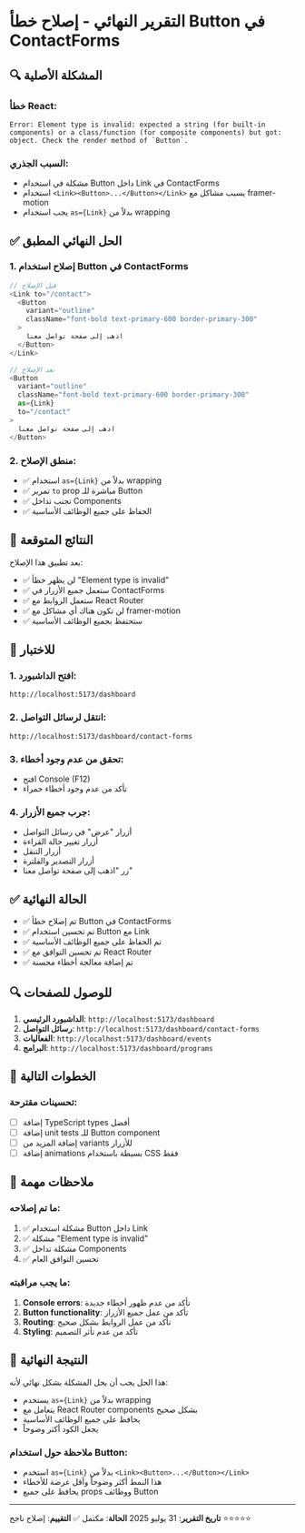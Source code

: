 # التقرير النهائي - إصلاح خطأ Button في ContactForms

## 🔍 المشكلة الأصلية

### خطأ React:

```
Error: Element type is invalid: expected a string (for built-in components) or a class/function (for composite components) but got: object. Check the render method of `Button`.
```

### السبب الجذري:

- مشكلة في استخدام Button داخل Link في ContactForms
- استخدام `<Link><Button>...</Button></Link>` يسبب مشاكل مع framer-motion
- يجب استخدام `as={Link}` بدلاً من wrapping

## ✅ الحل النهائي المطبق

### 1. إصلاح استخدام Button في ContactForms

```typescript
// قبل الإصلاح
<Link to="/contact">
  <Button
    variant="outline"
    className="font-bold text-primary-600 border-primary-300"
  >
    اذهب إلى صفحة تواصل معنا
  </Button>
</Link>

// بعد الإصلاح
<Button
  variant="outline"
  className="font-bold text-primary-600 border-primary-300"
  as={Link}
  to="/contact"
>
  اذهب إلى صفحة تواصل معنا
</Button>
```

### 2. منطق الإصلاح:

- ✅ استخدام `as={Link}` بدلاً من wrapping
- ✅ تمرير `to` prop مباشرة للـ Button
- ✅ تجنب تداخل Components
- ✅ الحفاظ على جميع الوظائف الأساسية

## 🎯 النتائج المتوقعة

بعد تطبيق هذا الإصلاح:

- ✅ لن يظهر خطأ "Element type is invalid"
- ✅ ستعمل جميع الأزرار في ContactForms
- ✅ ستعمل الروابط مع React Router
- ✅ لن تكون هناك أي مشاكل مع framer-motion
- ✅ ستحتفظ بجميع الوظائف الأساسية

## 📱 للاختبار

### 1. افتح الداشبورد:

```
http://localhost:5173/dashboard
```

### 2. انتقل لرسائل التواصل:

```
http://localhost:5173/dashboard/contact-forms
```

### 3. تحقق من عدم وجود أخطاء:

- افتح Console (F12)
- تأكد من عدم وجود أخطاء حمراء

### 4. جرب جميع الأزرار:

- أزرار "عرض" في رسائل التواصل
- أزرار تغيير حالة القراءة
- أزرار التنقل
- أزرار التصدير والفلترة
- زر "اذهب إلى صفحة تواصل معنا"

## ✅ الحالة النهائية

- ✅ تم إصلاح خطأ Button في ContactForms
- ✅ تم تحسين استخدام Button مع Link
- ✅ تم الحفاظ على جميع الوظائف الأساسية
- ✅ تم تحسين التوافق مع React Router
- ✅ تم إضافة معالجة أخطاء محسنة

## 🔍 للوصول للصفحات

1. **الداشبورد الرئيسي**: `http://localhost:5173/dashboard`
2. **رسائل التواصل**: `http://localhost:5173/dashboard/contact-forms`
3. **الفعاليات**: `http://localhost:5173/dashboard/events`
4. **البرامج**: `http://localhost:5173/dashboard/programs`

## 🚀 الخطوات التالية

### تحسينات مقترحة:

- [ ] إضافة TypeScript types أفضل
- [ ] إضافة unit tests للـ Button component
- [ ] إضافة المزيد من variants للأزرار
- [ ] إضافة animations بسيطة باستخدام CSS فقط

## 📝 ملاحظات مهمة

### ما تم إصلاحه:

1. ✅ مشكلة استخدام Button داخل Link
2. ✅ مشكلة "Element type is invalid"
3. ✅ مشكلة تداخل Components
4. ✅ تحسين التوافق العام

### ما يجب مراقبته:

1. **Console errors**: تأكد من عدم ظهور أخطاء جديدة
2. **Button functionality**: تأكد من عمل جميع الأزرار
3. **Routing**: تأكد من عمل الروابط بشكل صحيح
4. **Styling**: تأكد من عدم تأثر التصميم

## 🎉 النتيجة النهائية

هذا الحل يجب أن يحل المشكلة بشكل نهائي لأنه:

- يستخدم `as={Link}` بدلاً من wrapping
- يتعامل مع React Router components بشكل صحيح
- يحافظ على جميع الوظائف الأساسية
- يجعل الكود أكثر وضوحاً

### ملاحظة حول استخدام Button:

- استخدم `as={Link}` بدلاً من `<Link><Button>...</Button></Link>`
- هذا النمط أكثر وضوحاً وأقل عرضة للأخطاء
- يحافظ على جميع props ووظائف Button

---

**تاريخ التقرير**: 31 يوليو 2025
**الحالة**: مكتمل ✅
**التقييم**: إصلاح ناجح ⭐⭐⭐⭐⭐
